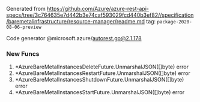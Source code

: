 Generated from https://github.com/Azure/azure-rest-api-specs/tree/3c764635e7d442b3e74caf593029fcd440b3ef82//specification/baremetalinfrastructure/resource-manager/readme.md tag: `package-2020-08-06-preview`

Code generator @microsoft.azure/autorest.go@2.1.178


### New Funcs

1. *AzureBareMetalInstancesDeleteFuture.UnmarshalJSON([]byte) error
1. *AzureBareMetalInstancesRestartFuture.UnmarshalJSON([]byte) error
1. *AzureBareMetalInstancesShutdownFuture.UnmarshalJSON([]byte) error
1. *AzureBareMetalInstancesStartFuture.UnmarshalJSON([]byte) error
